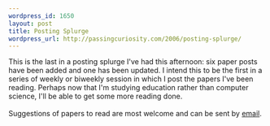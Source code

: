 ```yaml
--- 
wordpress_id: 1650
layout: post
title: Posting Splurge
wordpress_url: http://passingcuriosity.com/2006/posting-splurge/
---
```

This is the last in a posting splurge I've had this afternoon: six paper posts have been added and one has been updated. I intend this to be the first in a series of weekly or biweekly session in which I post the papers I've been reading. Perhaps now that I'm studying education rather than computer science, I'll be able to get some more reading done.<br /><br />Suggestions of papers to read are most welcome and can be sent by <a href="mailto:open.dialogue@gmail.com">email</a>.
